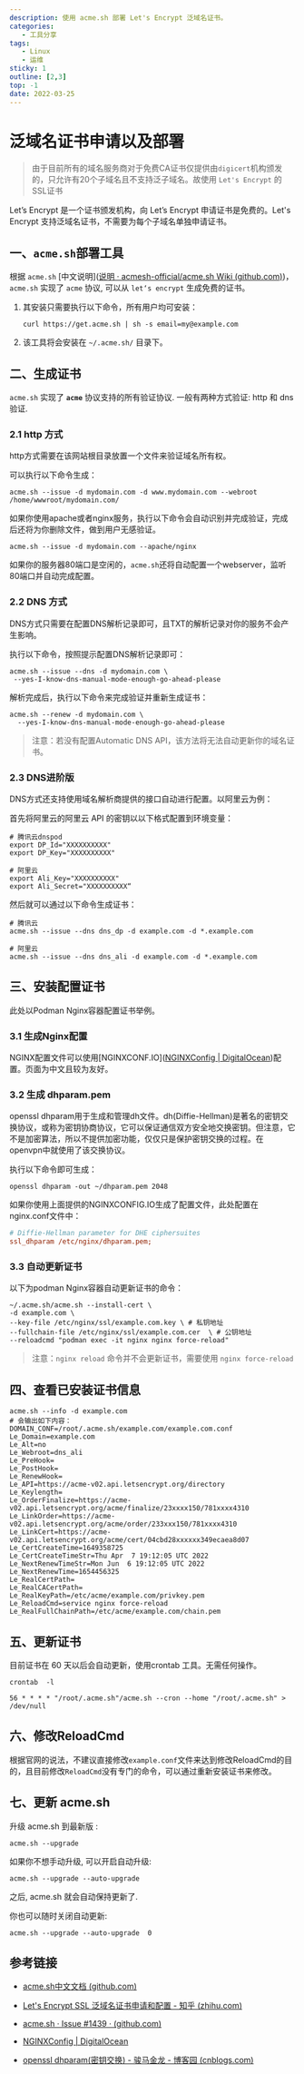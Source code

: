 ```yaml
---
description: 使用 acme.sh 部署 Let's Encrypt 泛域名证书。
categories: 
   - 工具分享
tags: 
   - Linux
   - 运维
sticky: 1
outline: [2,3]
top: -1
date: 2022-03-25
---
```


# 泛域名证书申请以及部署

> 由于目前所有的域名服务商对于免费CA证书仅提供由`digicert`机构颁发的，只允许有20个子域名且不支持泛子域名。故使用 `Let's Encrypt` 的SSL证书

Let’s Encrypt 是一个证书颁发机构，向 Let’s Encrypt 申请证书是免费的。Let's Encrypt 支持泛域名证书，不需要为每个子域名单独申请证书。

## 一、`acme.sh`部署工具

根据 `acme.sh` [中文说明]([说明 · acmesh-official/acme.sh Wiki (github.com)](https://github.com/acmesh-official/acme.sh/wiki/说明))，`acme.sh` 实现了 `acme` 协议, 可以从 `let‘s encrypt` 生成免费的证书。

1. 其安装只需要执行以下命令，所有用户均可安装：

   ```shell
   curl https://get.acme.sh | sh -s email=my@example.com
   ```

2. 该工具将会安装在 `~/.acme.sh/`  目录下。

## 二、生成证书

`acme.sh` 实现了 **`acme`** 协议支持的所有验证协议. 一般有两种方式验证: http 和 dns 验证.

### 2.1 http 方式

http方式需要在该网站根目录放置一个文件来验证域名所有权。

可以执行以下命令生成：

```shell
acme.sh --issue -d mydomain.com -d www.mydomain.com --webroot /home/wwwroot/mydomain.com/
```

如果你使用apache或者nginx服务，执行以下命令会自动识别并完成验证，完成后还将为你删除文件，做到用户无感验证。

```shell
acme.sh --issue -d mydomain.com --apache/nginx
```

如果你的服务器80端口是空闲的，`acme.sh`还将自动配置一个webserver，监听80端口并自动完成配置。

### 2.2 DNS 方式

DNS方式只需要在配置DNS解析记录即可，且TXT的解析记录对你的服务不会产生影响。

执行以下命令，按照提示配置DNS解析记录即可：

```shell
acme.sh --issue --dns -d mydomain.com \
 --yes-I-know-dns-manual-mode-enough-go-ahead-please
```

解析完成后，执行以下命令来完成验证并重新生成证书：

```shell
acme.sh --renew -d mydomain.com \
  --yes-I-know-dns-manual-mode-enough-go-ahead-please
```

> 注意：若没有配置Automatic DNS API，该方法将无法自动更新你的域名证书。

### 2.3 DNS进阶版

DNS方式还支持使用域名解析商提供的接口自动进行配置。以阿里云为例：

首先将阿里云的阿里云 API 的密钥以以下格式配置到环境变量：

```shell
# 腾讯云dnspod
export DP_Id="XXXXXXXXXX"
export DP_Key="XXXXXXXXXX"

# 阿里云
export Ali_Key="XXXXXXXXXX"
export Ali_Secret="XXXXXXXXXX“
```

然后就可以通过以下命令生成证书：

```shell
# 腾讯云
acme.sh --issue --dns dns_dp -d example.com -d *.example.com

# 阿里云
acme.sh --issue --dns dns_ali -d example.com -d *.example.com
```

## 三、安装配置证书

此处以Podman Nginx容器配置证书举例。

### 3.1 生成Nginx配置

NGINX配置文件可以使用[NGINXCONF.IO]([NGINXConfig | DigitalOcean](https://www.digitalocean.com/community/tools/nginx?global.app.lang=zhCN))配置。页面为中文且较为友好。

### 3.2 生成 dhparam.pem

openssl dhparam用于生成和管理dh文件。dh(Diffie-Hellman)是著名的密钥交换协议，或称为密钥协商协议，它可以保证通信双方安全地交换密钥。但注意，它不是加密算法，所以不提供加密功能，仅仅只是保护密钥交换的过程。在openvpn中就使用了该交换协议。

执行以下命令即可生成：

```shell
openssl dhparam -out ~/dhparam.pem 2048
```

如果你使用上面提供的NGINXCONFIG.IO生成了配置文件，此处配置在nginx.conf文件中：

```ini
# Diffie-Hellman parameter for DHE ciphersuites                                         
ssl_dhparam /etc/nginx/dhparam.pem;
```

### 3.3 自动更新证书

以下为podman Nginx容器自动更新证书的命令：

```shell
~/.acme.sh/acme.sh --install-cert \ 
-d example.com \ 
--key-file /etc/nginx/ssl/example.com.key \ # 私钥地址
--fullchain-file /etc/nginx/ssl/example.com.cer  \ # 公钥地址
--reloadcmd "podman exec -it nginx nginx force-reload"
```

> 注意：`nginx reload` 命令并不会更新证书，需要使用 `nginx force-reload`

## 四、查看已安装证书信息

```shell
acme.sh --info -d example.com
# 会输出如下内容：
DOMAIN_CONF=/root/.acme.sh/example.com/example.com.conf
Le_Domain=example.com
Le_Alt=no
Le_Webroot=dns_ali
Le_PreHook=
Le_PostHook=
Le_RenewHook=
Le_API=https://acme-v02.api.letsencrypt.org/directory
Le_Keylength=
Le_OrderFinalize=https://acme-v02.api.letsencrypt.org/acme/finalize/23xxxx150/781xxxx4310
Le_LinkOrder=https://acme-v02.api.letsencrypt.org/acme/order/233xxx150/781xxxx4310
Le_LinkCert=https://acme-v02.api.letsencrypt.org/acme/cert/04cbd28xxxxxx349ecaea8d07
Le_CertCreateTime=1649358725
Le_CertCreateTimeStr=Thu Apr  7 19:12:05 UTC 2022
Le_NextRenewTimeStr=Mon Jun  6 19:12:05 UTC 2022
Le_NextRenewTime=1654456325
Le_RealCertPath=
Le_RealCACertPath=
Le_RealKeyPath=/etc/acme/example.com/privkey.pem
Le_ReloadCmd=service nginx force-reload
Le_RealFullChainPath=/etc/acme/example.com/chain.pem
```

## 五、更新证书

目前证书在 60 天以后会自动更新，使用crontab 工具。无需任何操作。

```shell
crontab  -l

56 * * * * "/root/.acme.sh"/acme.sh --cron --home "/root/.acme.sh" > /dev/null
```

## 六、修改ReloadCmd

根据官网的说法，不建议直接修改`example.conf`文件来达到修改ReloadCmd的目的，且目前修改`ReloadCmd`没有专门的命令，可以通过重新安装证书来修改。

## 七、更新 acme.sh

升级 acme.sh 到最新版 :

```shell
acme.sh --upgrade
```

如果你不想手动升级, 可以开启自动升级:

```shell
acme.sh --upgrade --auto-upgrade
```

之后, acme.sh 就会自动保持更新了.

你也可以随时关闭自动更新:

```shell
acme.sh --upgrade --auto-upgrade  0
```



## 参考链接

- [acme.sh中文文档  (github.com)](https://github.com/acmesh-official/acme.sh/wiki/说明)

- [Let's Encrypt SSL 泛域名证书申请和配置 - 知乎 (zhihu.com)](https://zhuanlan.zhihu.com/p/445852299)

- [acme.sh · Issue #1439 · (github.com)](https://github.com/acmesh-official/acme.sh/issues/1439)
- [NGINXConfig | DigitalOcean](https://www.digitalocean.com/community/tools/nginx?global.app.lang=zhCN)
- [openssl dhparam(密钥交换) - 骏马金龙 - 博客园 (cnblogs.com)](https://www.cnblogs.com/f-ck-need-u/p/7103791.html)
